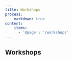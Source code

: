 ```yaml
---
title: Workshops
process:
    markdown: true
content:
    items:
      - '@page': '/workshops'
---
```

## Workshops